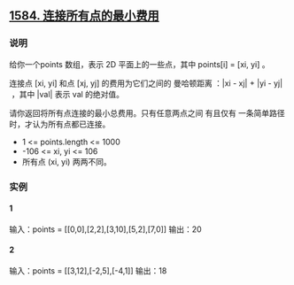 ## [1584. 连接所有点的最小费用](https://leetcode-cn.com/problems/min-cost-to-connect-all-points/)

### 说明
给你一个points 数组，表示 2D 平面上的一些点，其中 points[i] = [xi, yi] 。

连接点 [xi, yi] 和点 [xj, yj] 的费用为它们之间的 曼哈顿距离 ：|xi - xj| + |yi - yj| ，其中 |val| 表示 val 的绝对值。

请你返回将所有点连接的最小总费用。只有任意两点之间 有且仅有 一条简单路径时，才认为所有点都已连接。

* 1 <= points.length <= 1000
* -106 <= xi, yi <= 106
* 所有点 (xi, yi) 两两不同。

### 实例
#### 1
输入：points = [[0,0],[2,2],[3,10],[5,2],[7,0]]
输出：20

#### 2
输入：points = [[3,12],[-2,5],[-4,1]]
输出：18
